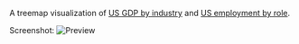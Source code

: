 A treemap visualization of [US GDP by industry](http://htmlpreview.github.com/?https://github.com/dpinney/gdpviz/blob/master/gdp.html
) and [US employment by role](http://htmlpreview.github.com/?https://github.com/dpinney/gdpviz/blob/master/employment.html
).

Screenshot:
![Preview](https://raw.githubusercontent.com/dpinney/gdpviz/blob/master/1screenshot.png)